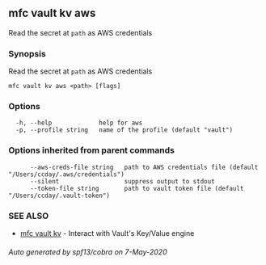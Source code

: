 ## mfc vault kv aws

Read the secret at `path` as AWS credentials

### Synopsis

Read the secret at `path` as AWS credentials

```
mfc vault kv aws <path> [flags]
```

### Options

```
  -h, --help             help for aws
  -p, --profile string   name of the profile (default "vault")
```

### Options inherited from parent commands

```
      --aws-creds-file string   path to AWS credentials file (default "/Users/ccday/.aws/credentials")
      --silent                  suppress output to stdout
      --token-file string       path to vault token file (default "/Users/ccday/.vault-token")
```

### SEE ALSO

* [mfc vault kv](mfc_vault_kv.md)	 - Interact with Vault's Key/Value engine

###### Auto generated by spf13/cobra on 7-May-2020
